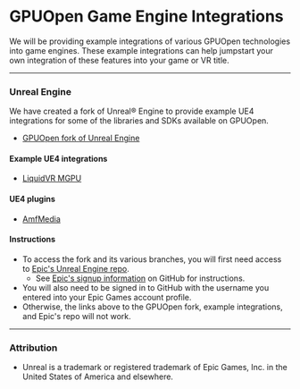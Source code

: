 # GPUOpen Game Engine Integrations

We will be providing example integrations of various GPUOpen technologies into game engines. These example integrations can help jumpstart your own integration of these features into your game or VR title.

---

### Unreal Engine
We have created a fork of Unreal&reg; Engine to provide example UE4 integrations for some of the libraries and SDKs available on GPUOpen.

* [GPUOpen fork of Unreal Engine](https://github.com/GPUOpenSoftware/UnrealEngine)

#### Example UE4 integrations
* [LiquidVR MGPU](https://github.com/GPUOpenSoftware/UnrealEngine/tree/LiquidVR-MGPU)

#### UE4 plugins
* [AmfMedia](https://github.com/GPUOpenSoftware/UnrealEngine/tree/AmfMedia)

#### Instructions
* To access the fork and its various branches, you will first need access to [Epic's Unreal Engine repo](https://github.com/EpicGames/UnrealEngine).
  * See [Epic's signup information](https://github.com/EpicGames/Signup) on GitHub for instructions.
* You will also need to be signed in to GitHub with the username you entered into your Epic Games account profile.
* Otherwise, the links above to the GPUOpen fork, example integrations, and Epic's repo will not work.

---

### Attribution
- Unreal is a trademark or registered trademark of Epic Games, Inc. in the United States of America and elsewhere.

